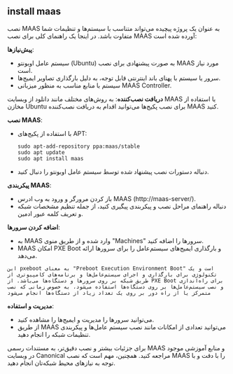 ## install maas
نصب MAAS به عنوان یک پروژه پیچیده می‌تواند متناسب با سیستم‌ها و تنظیمات شما متفاوت باشد. در اینجا یک راهنمای کلی برای نصب MAAS آورده شده است:


 **پیش‌نیازها**:

   - سیستم عامل اوبونتو (Ubuntu) به صورت پیشنهادی برای نصب MAAS مورد نیاز است.
   - سرور یا سیستم با پهنای باند اینترنتی قابل توجه، به دلیل بارگذاری تصاویر ایمیج‌ها.
   - سیستم با منابع مناسب به منظور میزبانی MAAS Controller.

 **دریافت نصب‌کننده**:
   به روش‌های مختلف مانند دانلود از وبسایت MAAS یا استفاده از مخازن Ubuntu برای نصب پکیج‌ها می‌توانید اقدام به دریافت نصب‌کننده MAAS کنید.

 **نصب MAAS**:
   - با استفاده از پکیج‌های APT:
     ```
     sudo apt-add-repository ppa:maas/stable
     sudo apt update
     sudo apt install maas
     ```
   - دنباله دستورات نصب پیشنهاد شده توسط سیستم عامل اوبونتو را دنبال کنید.

 **پیکربندی MAAS**:
   - باز کردن مرورگر و ورود به وب ادرس MAAS (http://maas-server/).
   - دنباله راهنمای مراحل نصب و پیکربندی پیگیری کنید، از جمله تنظیم مشخصات شبکه و تعریف کلمه عبور ادمین.

 **اضافه کردن سرورها**:
   - به MAAS وارد شده و از طریق منوی "Machines" سرورها را اضافه کنید.
   - MAAS امکان PXE Boot و بارگذاری ایمیج‌های سیستم‌عامل را برای سرورها ارائه می‌دهد.

    این pxeboot به معنای "Preboot Execution Environment Boot" است و یک تکنولوژی برای بارگذاری و اجرای سیستم‌عامل‌ها و برنامه‌های کامپیوتری از طریق شبکه بر روی سرورها و دستگاه‌ها می‌باشد. از PXE Boot برای راه‌اندازی و نصب سیستم‌عامل‌ها بر روی دستگاه‌ها استفاده می‌شود، به خصوص زمانی که نصب متمرکز یا از راه دور بر روی یک تعداد زیاد از دستگاه‌ها انجام می‌شود

 **مدیریت و استفاده**:
   - می‌توانید سرورها را مدیریت و ایمیج‌ها را مشاهده کنید.
   - از طریق MAAS می‌توانید تعدادی از امکانات مانند نصب سیستم عامل‌ها و پیکربندی تنظیمات شبکه را انجام دهید.

برای جزئیات بیشتر و نصب دقیق‌تر، به مستندات رسمی MAAS و منابع آموزشی موجود در وبسایت Canonical مراجعه کنید. همچنین، مهم است که نصب MAAS را با دقت و با توجه به نیازهای محیط شبکه‌تان انجام دهید.
